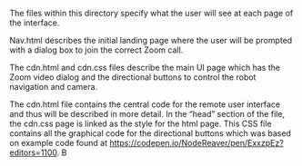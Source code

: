 The files within this directory specify what the user will see at each page of the interface.

Nav.html describes the initial landing page where the user will be prompted with a dialog box to join the correct Zoom call. 

The cdn.html and cdn.css files describe the main UI page which has the Zoom video dialog and the directional buttons to control the robot navigation and camera.

The cdn.html file contains the central code for the remote user interface and thus will be 
described in more detail. In the “head” section of the file, the cdn.css page is linked as the style for the  html page. This CSS file contains all the graphical code for the directional buttons which was based on example code found at https://codepen.io/NodeReaver/pen/ExxzpEz?editors=1100. B
